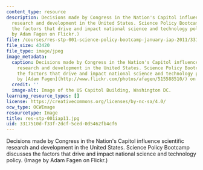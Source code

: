 ```yaml
---
content_type: resource
description: Decisions made by Congress in the Nation's Capitol influence scientific
  research and development in the United States. Science Policy Bootcamp discusses
  the factors that drive and impact national science and technology policy. (Image
  by Adam Fagen on Flickr.)
file: /courses/res-stp-001-science-policy-bootcamp-january-iap-2011/3317510df33f2dcf5ced0d5462fb4cf6_res-stp-001iap11.jpg
file_size: 43420
file_type: image/jpeg
image_metadata:
  caption: Decisions made by Congress in the Nation's Capitol influence scientific
    research and development in the United States. Science Policy Bootcamp discusses
    the factors that drive and impact national science and technology policy. (Image
    by [Adam Fagen](http://www.flickr.com/photos/afagen/515588510/) on Flickr.)
  credit: ''
  image-alt: Image of the US Capitol Building, Washington DC.
learning_resource_types: []
license: https://creativecommons.org/licenses/by-nc-sa/4.0/
ocw_type: OCWImage
resourcetype: Image
title: res-stp-001iap11.jpg
uid: 3317510d-f33f-2dcf-5ced-0d5462fb4cf6
---
```

Decisions made by Congress in the Nation's Capitol influence scientific research and development in the United States. Science Policy Bootcamp discusses the factors that drive and impact national science and technology policy. (Image by Adam Fagen on Flickr.)